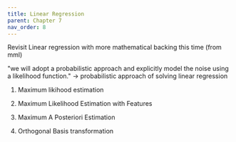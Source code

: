 ```yaml
---
title: Linear Regression
parent: Chapter 7
nav_order: 8
---
```


Revisit Linear regression with more mathematical backing this time (from mml)

"we will adopt a probabilistic approach and explicitly model the noise using a likelihood function." -> probabilistic approach of solving linear regression 

1. Maximum likihood estimation
2. Maximum Likelihood Estimation with Features
3. Maximum A Posteriori Estimation

4. Orthogonal Basis transformation 